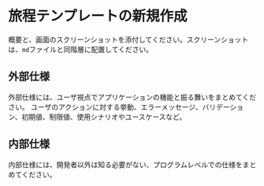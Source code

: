 # 旅程テンプレートの新規作成

概要と、画面のスクリーンショットを添付してください。スクリーンショットは、`md`ファイルと同階層に配置してください。

## 外部仕様

外部仕様には、ユーザ視点でアプリケーションの機能と振る舞いをまとめてください。
ユーザのアクションに対する挙動、エラーメッセージ、バリデーション、初期値、制限値、使用シナリオやユースケースなど。

## 内部仕様

内部仕様には、開発者以外は知る必要がない、プログラムレベルでの仕様をまとめてください。
